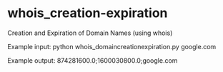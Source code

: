 # whois_creation-expiration
Creation and Expiration of Domain Names (using whois)

Example input: python whois_domaincreationexpiration.py google.com

Example output: 874281600.0;1600030800.0;google.com
